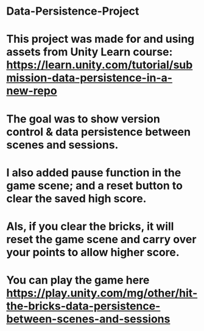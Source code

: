 # Data-Persistence-Project
# This project was made for and using assets from Unity Learn course: https://learn.unity.com/tutorial/submission-data-persistence-in-a-new-repo
# The goal was to show version control & data persistence between scenes and sessions.
# I also added pause function in the game scene; and a reset button to clear the saved high score. 
# Als, if you clear the bricks, it will reset the game scene and carry over your points to allow higher score.
# You can play the game here https://play.unity.com/mg/other/hit-the-bricks-data-persistence-between-scenes-and-sessions 
